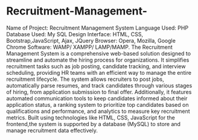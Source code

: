 # Recruitment-Management-
Name of Project:    Recruitment Management System
Language Used:      PHP
Database Used:      My SQL
Design Interface:   HTML, CSS, Bootstrap,JavaScript, Ajax, JQuery
Browser:            Opera, Mozilla, Google Chrome 
Software:           WAMP/ XAMPP/ LAMP/MAMP.
The Recruitment Management System is a comprehensive web-based solution designed to streamline and automate the hiring process for organizations. It simplifies recruitment tasks such as job posting, candidate tracking, and interview scheduling, providing HR teams with an efficient way to manage the entire recruitment lifecycle. The system allows recruiters to post jobs, automatically parse resumes, and track candidates through various stages of hiring, from application submission to final offer. Additionally, it features automated communication tools to keep candidates informed about their application status, a ranking system to prioritize top candidates based on qualifications and performance, and analytics to measure key recruitment metrics. Built using technologies like HTML, CSS, JavaScript  for the frontend,the system is supported by a database (MySQL) to store and manage recruitment data effectively.
